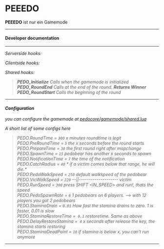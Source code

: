 PEEEDO
===============


**PEEEDO** ist nur ein Gamemode




----------
#### <i class="icon-file"></i> Developer documentation
-------------
<i class="icon-th-list">Serverside hooks:
>

<i class="icon-user">Clientside hooks:
>

<i class="icon-user"><i class="icon-th-list">Shared hooks:

>**PEDO_Initialize** Calls when the gamemode is initialized<br>
**PEDO_RoundEnd** Calls at the end of the round. **Returns Winner**<br>
**PEDO_RoundStart** Calls the beginning of the round


----------
#### <i class="icon-pencil"></i> Configuration
you can configure the gamemode at [*pedocore/gamemode/shared.lua*](https://github.com/habobababo/PEEEDO/blob/master/pedocore/gamemode/shared.lua)

A short list of some configs here
>PEDO.RoundTime = `300` *x minutes roundtime is legit*<br>
PEDO.PreRoundTime = `5` *the x seconds before the round starts*<br>
PEDO.PrepareTime = `30` *the first round right after mapchange*<br>
PEDO.SpawnTime = `15` *pedobear has another x seconds to spawn*<br>
PEDO.NotificationTime = `7` *the time of the notification*<br>
PEDO.CatchRadius = `40` * if a victim comes below that range, he will die.*<br>
PEDO.PedoWalkSpeed = `250` *default walkspeed of the pedobear*<br>
PEDO.VicWalkSpeed = `220` *--||-------------------- victim*<br>
PEDO.RunSpeed = `300` *press SHIFT <IN_SPEED> and run!, thats the speed*<br>
PEDO.PedoSpawnRate = `6` *1 pedobears on 6 players. --> with 12 players you got 2 pedobears*<br>
PEDO.StaminaDrain = `0.01` *How fast the stamina drains to zero. 1 is faster, 0.01 is slow*<br>
PEDO.StaminaRestoreTime =` 0.1` *restoretime. Same as above*<br>
PEDO.DelayRestoreStamina =` 4` *x seconds after release the key, the stamina starts restoring*<br>
PEDO.StaminaDeadPoint = `10` *if stamina is below x, you can't run anymore*<br>

----------

